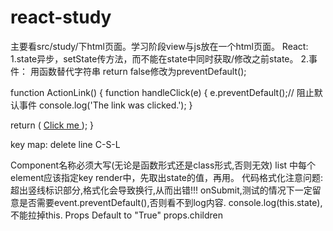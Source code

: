 
# react-study

主要看src/study/下html页面。学习阶段view与js放在一个html页面。
React:
1.state异步，setState传方法，而不能在state中同时获取/修改之前state。
2.事件：
用函数替代字符串
return false修改为preventDefault();

function ActionLink() {
  function handleClick(e) {
    e.preventDefault();// 阻止默认事件
    console.log('The link was clicked.');
  }

  return (
    <a href="#" onClick={handleClick}>
      Click me
    </a>
  );
}


key map:
delete line C-S-L


Component名称必须大写(无论是函数形式还是class形式,否则无效)
list 中每个element应该指定key
render中，先取出state的值，再用。
代码格式化注意问题:超出竖线标识部分,格式化会导致换行,从而出错!!!
onSubmit,测试的情况下一定留意是否需要event.preventDefault(),否则看不到log内容.
console.log(this.state),不能拉掉this.
Props Default to "True"
props.children

